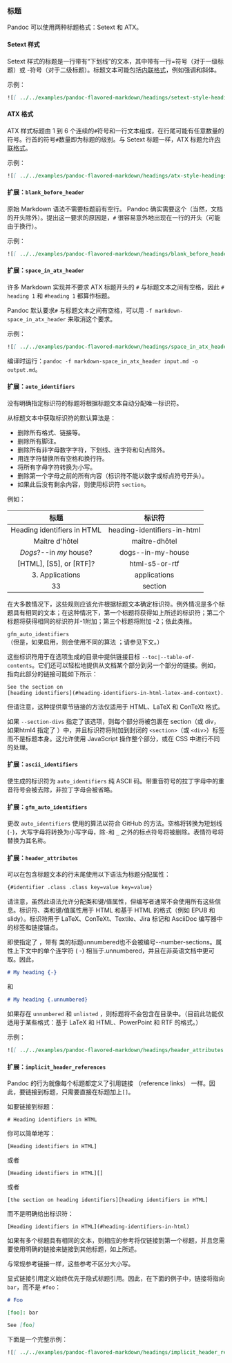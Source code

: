 ### 标题

Pandoc 可以使用两种标题格式：Setext 和 ATX。

#### Setext 样式

Setext 样式的标题是一行带有“下划线”的文本，其中带有一行=符号（对于一级标题）或 -符号（对于二级标题）。标题文本可能包括[内联格式](#inline-formatting)，例如强调和斜体。

示例：

```markdown
![[ ../../examples/pandoc-flavored-markdown/headings/setext-style-headings.md ]]
```

#### ATX 格式

ATX 样式标题由 1 到 6 个连续的`#`符号和一行文本组成，在行尾可能有任意数量的符号。行首的符号`#`数量即为标题的级别。与 Setext 标题一样，ATX 标题允许[内联格式](#inline-formatting)。

示例：

```markdown
![[ ../../examples/pandoc-flavored-markdown/headings/atx-style-headings.md ]]
```

#### 扩展：`blank_before_header`

原始 Markdown 语法不需要标题前有空行。 Pandoc 确实需要这个（当然，文档的开头除外）。提出这一要求的原因是，`#` 很容易意外地出现在一行的开头（可能由于换行）。

示例：

```markdown
![[ ../../examples/pandoc-flavored-markdown/headings/blank_before_header.md ]]
```

#### 扩展：`space_in_atx_header`

许多 Markdown 实现并不要求 ATX 标题开头的 `#` 与标题文本之间有空格，因此 `# heading 1` 和 `#heading 1` 都算作标题。

Pandoc 默认要求`#` 与标题文本之间有空格，可以用 `-f markdown-space_in_atx_header` 来取消这个要求。

示例：

```markdown
![[ ../../examples/pandoc-flavored-markdown/headings/space_in_atx_header.md ]]
```

编译时运行：`pandoc -f markdown-space_in_atx_header input.md -o output.md`。

#### 扩展：`auto_identifiers`

没有明确指定标识符的标题将根据标题文本自动分配唯一标识符。

从标题文本中获取标识符的默认算法是：

- 删除所有格式、链接等。
- 删除所有脚注。
- 删除所有非字母数字字符，下划线、连字符和句点除外。
- 用连字符替换所有空格和换行符。
- 将所有字母字符转换为小写。
- 删除第一个字母之前的所有内容（标识符不能以数字或标点符号开头）。
- 如果此后没有剩余内容，则使用标识符 `section`。

例如：

| 标题 | 标识符 |
| :---: | :---: |
|Heading identifiers in HTML	|heading-identifiers-in-html|
|Maître d'hôtel	              |maître-dhôtel|
|*Dogs*?--in *my* house?	    |dogs--in-my-house|
|[HTML], [S5], or [RTF]?	    |html-s5-or-rtf|
|3. Applications	            |applications|
|33	                          |section|

在大多数情况下，这些规则应该允许根据标题文本确定标识符。例外情况是多个标题具有相同的文本；在这种情况下，第一个标题将获得如上所述的标识符；第二个标题将获得相同的标识符并-1附加；第三个标题将附加 -2；依此类推。

`gfm_auto_identifiers`（但是，如果启用，则会使用不同的算法 ；请参见下文。）

这些标识符用于在选项生成的目录中提供链接目标 `--toc|--table-of-contents`。它们还可以轻松地提供从文​​档某个部分到另一个部分的链接。例如，指向此部分的链接可能如下所示：

```
See the section on
[heading identifiers](#heading-identifiers-in-html-latex-and-context).
```
但请注意，这种提供章节链接的方法仅适用于 HTML、LaTeX 和 ConTeXt 格式。

如果 `--section-divs` 指定了该选项，则每个部分将被包裹在 section（或 div，如果html4 指定了 ）中，并且标识符将附加到封闭的 `<section>`（或 `<div>`）标签而不是标题本身。这允许使用 JavaScript 操作整个部分，或在 CSS 中进行不同的处理。

#### 扩展：`ascii_identifiers`

使生成的标识符为 `auto_identifiers` 纯 ASCII 码。带重音符号的拉丁字母中的重音符号会被去除，非拉丁字母会被省略。

#### 扩展：`gfm_auto_identifiers`

更改 `auto_identifiers` 使用的算法以符合 GitHub 的方法。空格将转换为短划线 (`-`)，大写字母将转换为小写字母，除`-`和 `_` 之外的标点符号将被删除。表情符号将替换为其名称。

#### 扩展：`header_attributes`

可以在包含标题文本的行末尾使用以下语法为标题分配属性：

```markdown
{#identifier .class .class key=value key=value}
```

请注意，虽然此语法允许分配类和键/值属性，但编写者通常不会使用所有这些信息。标识符、类和键/值属性用于 HTML 和基于 HTML 的格式（例如 EPUB 和 slidy）。标识符用于 LaTeX、ConTeXt、Textile、Jira 标记和 AsciiDoc 编写器中的标签和链接锚点。

即使指定了 ，带有 类的标题unnumbered也不会被编号--number-sections。属性上下文中的单个连字符 ( -) 相当于.unnumbered，并且在非英语文档中更可取。因此，

```markdown
# My heading {-}
```

和

```markdown
# My heading {.unnumbered}
```

如果存在 `unnumbered` 和 `unlisted` ，则标题将不会包含在目录中。（目前此功能仅适用于某些格式：基于 LaTeX 和 HTML、PowerPoint 和 RTF 的格式。）

示例：

```markdown
![[ ../../examples/pandoc-flavored-markdown/headings/header_attributes.md ]]
```

#### 扩展：`implicit_header_references`

Pandoc 的行为就像每个标题都定义了引用链接 （reference links） 一样。因此，要链接到标题，只需要直接在标题加上`[]`。

如要链接到标题：

`# Heading identifiers in HTML`

你可以简单地写：

`[Heading identifiers in HTML]`

或者

`[Heading identifiers in HTML][]`

或者

`[the section on heading identifiers][heading identifiers in
HTML]`

而不是明确给出标识符：

`[Heading identifiers in HTML](#heading-identifiers-in-html)`

如果有多个标题具有相同的文本，则相应的参考将仅链接到第一个标题，并且您需要使用明确的链接来链接到其他标题，如上所述。

与常规参考链接一样，这些参考不区分大小写。

显式链接引用定义始终优先于隐式标题引用。因此，在下面的例子中，链接将指向 `bar`，而不是 `#foo`：

```markdown
# Foo

[foo]: bar

See [foo]
```

下面是一个完整示例：

```markdown
![[ ../../examples/pandoc-flavored-markdown/headings/implicit_header_references.md ]]
```

